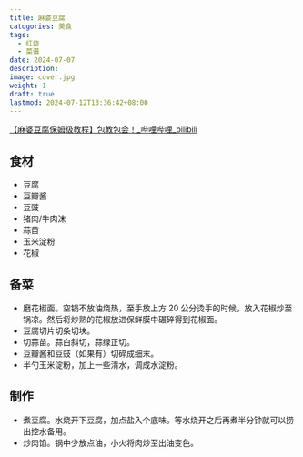 ```yaml
---
title: 麻婆豆腐
catogories: 美食
tags:
  - 红烧
  - 菜谱
date: 2024-07-07
description: 
image: cover.jpg
weight: 1
draft: true
lastmod: 2024-07-12T13:36:42+08:00
---
```

[【麻婆豆腐保姆级教程】包教包会！\_哔哩哔哩\_bilibili](https://www.bilibili.com/video/BV17y411z7uD/?spm_id_from=333.999.0.0&vd_source=75f81845b7419e2244a942c2be195d61)
## 食材

- 豆腐
- 豆瓣酱
- 豆豉
- 猪肉/牛肉沫
- 蒜苗
- 玉米淀粉
- 花椒

## 备菜

- 磨花椒面。空锅不放油烧热，至手放上方 20 公分烫手的时候，放入花椒炒至锅凉。然后将炒熟的花椒放进保鲜膜中碾碎得到花椒面。
- 豆腐切片切条切块。
- 切蒜苗。蒜白斜切，蒜绿正切。
- 豆瓣酱和豆豉（如果有）切碎成细末。
- 半勺玉米淀粉，加上一些清水，调成水淀粉。



## 制作

- 煮豆腐。水烧开下豆腐，加点盐入个底味。等水烧开之后再煮半分钟就可以捞出控水备用。
- 炒肉馅。锅中少放点油，小火将肉炒至出油变色。





